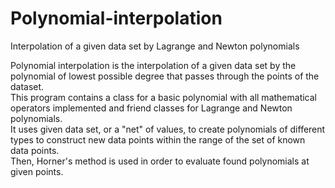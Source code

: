 # Polynomial-interpolation
Interpolation of a given data set by Lagrange and Newton polynomials

Polynomial interpolation is the interpolation of a given data set by the polynomial of lowest possible degree that passes through the points of the dataset.  
This program contains a class for a basic polynomial with all mathematical operators implemented and friend classes for Lagrange and Newton polynomials.  
It uses given data set, or a "net" of values, to create polynomials of different types to construct new data points within the range of the set of known data points.  
Then, Horner's method is used in order to evaluate found polynomials at given points.
